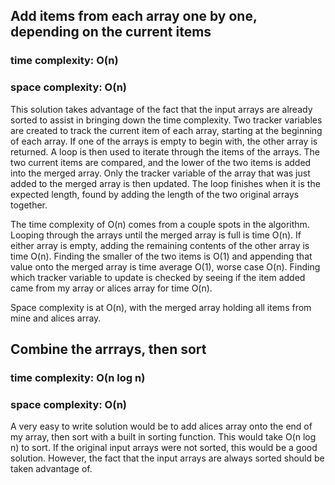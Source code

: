 ## Add items from each array one by one, depending on the current items
### time complexity: O(n)
### space complexity: O(n)

This solution takes advantage of the fact that the input arrays are already sorted to assist in bringing down the time complexity. Two tracker variables are created to track the current item of each array, starting at the beginning of each array. If one of the arrays is empty to begin with, the other array is returned. A loop is then used to iterate through the items of the arrays. The two current items are compared, and the lower of the two items is added into the merged array. Only the tracker variable of the array that was just added to the merged array is then updated. The loop finishes when it is the expected length, found by adding the length of the two original arrays together.

The time complexity of O(n) comes from a couple spots in the algorithm. Looping through the arrays until the merged array is full is time O(n). If either array is empty, adding the remaining contents of the other array is time O(n). Finding the smaller of the two items is O(1) and appending that value onto the merged array is time average O(1), worse case O(n). Finding which tracker variable to update is checked by seeing if the item added came from my array or alices array for time O(n).

Space complexity is at O(n), with the merged array holding all items from mine and alices array.



## Combine the arrrays, then sort
### time complexity: O(n log n)
### space complexity: O(n)

A very easy to write solution would be to add alices array onto the end of my array, then sort with a built in sorting function. This would take O(n log n) to sort. If the original input arrays were not sorted, this would be a good solution. However, the fact that the input arrays are always sorted should be taken advantage of.

